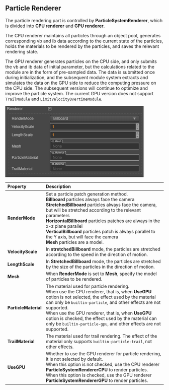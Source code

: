 ## Particle Renderer

The particle rendering part is controlled by **ParticleSystemRenderer**, which is divided into **CPU renderer** and **GPU renderer**.

The CPU renderer maintains all particles through an object pool, generates corresponding vb and ib data according to the current state of the particles, holds the materials to be rendered by the particles, and saves the relevant rendering state.

The GPU renderer generates particles on the CPU side, and only submits the vb and ib data of initial parameter, but the calculations related to the module are in the form of pre-sampled data. The data is submitted once during initialization, and the subsequent module system extracts and simulates the data on the GPU side to reduce the computing pressure on the CPU side. The subsequent versions will continue to optimize and improve the particle system. The current GPU version does not support `TrailModule` and `LimitVelocityOvertimeModule`.

![](particle-system/renderer.png)

| Property | Description |
| :--- | :--- |
| **RenderMode** | Set a particle patch generation method. <br>**Billboard** particles always face the camera<br>**StretchedBillboard** particles always face the camera, but will be stretched according to the relevant parameters<br>**HorizontalBillboard** particles patches are always in the x-z plane parallel<br>**VerticalBillboard** particles patch is always parallel to the Y axis, but will face the camera<br>**Mesh** particles are a model. |
| **VelocityScale** | In **stretchedBillboard** mode, the particles are stretched according to the speed in the direction of motion. |
| **LengthScale** | In **StretchedBillboard** mode, the particles are stretched by the size of the particles in the direction of motion. |
| **Mesh** | When **RenderMode** is set to **Mesh**, specify the model of particles to be rendered. |
| **ParticleMaterial** | The material used for particle rendering.<br>When use the CPU renderer, that is, when **UseGPU** option is not selected, the effect used by the material can only be `builtin-particle`, and other effects are not supported.<br>When use the GPU renderer, that is, when **UseGPU** option is checked, the effect used by the material can only be `builtin-particle-gpu`, and other effects are not supported. |
| **TrailMaterial** | The material used for trail rendering. The effect of the material only supports `builtin-particle-trail`, not other effects. |
| **UseGPU** | Whether to use the GPU renderer for particle rendering, it is not selected by default.<br>When this option is not checked, use the CPU renderer **ParticleSystemRendererCPU** to render particles.<br>When this option is checked, use the GPU renderer **ParticleSystemRendererGPU** to render particles. |
